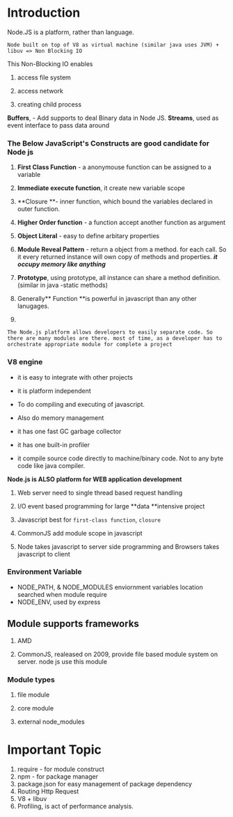 # Introduction

Node.JS is a platform, rather than language.

```
Node built on top of V8 as virtual machine (similar java uses JVM) + libuv => Non Blocking IO 
```

This Non-Blocking IO enables

1. access file system

2. access network

3. creating child process


**Buffers**, - Add supports to deal Binary data in Node JS.
**Streams**, used as event interface to pass data around

### The Below JavaScript's Constructs  are good candidate for Node js

1. **First Class Function** - a anonymouse function can be assigned to a variable

2. **Immediate execute function**, it create new variable scope

3. **Closure **- inner function, which bound the variables declared in outer function.

4. **Higher Order function** - a function accept another function as argument

5. **Object Literal** -  easy to define arbitary properties

6. **Module Reveal Pattern** -  return a object from a method. for each call. So it every returned instance will own copy of methods and properties. _**it  occupy memory like anything**_

7. **Prototype**, using prototype, all instance can share a method definition. \(similar in java -static methods\)

8. Generally** Function **is powerful in javascript than any other lanugages.

9. 

`The Node.js platform allows developers to easily separate code. So there are many modules are there. most of time, as a developer has to orchestrate appropriate module for complete a project`

### V8 engine

* it is easy to integrate with other projects

* it is platform independent

* To do compiling and executing of javascript.

* Also do memory management

* it has one fast GC garbage collector

* it has one built-in profiler

* it compile source code directly to machine\/binary code. Not to any byte code like java compiler.


**Node.js is ALSO platform for WEB application development**

1. Web server need to single thread based request handling
2. I\/O event based programming for large **data **intensive project
3. Javascript best for `first-class function`, `closure`
4. CommonJS add module scope in javascript

5. Node takes javascript to server side programming and  Browsers takes javascript to client


### Environment Variable

* NODE\_PATH, & NODE\_MODULES enviornment variables location searched when module require
* NODE\_ENV, used by express

## Module supports frameworks

1. AMD

2. CommonJS, realeased on 2009, provide file based module system on server. node js use this module


### Module types

1. file module

2. core module
3. external node\_modules

# Important Topic

1. require - for module construct
2. npm -  for package manager
3. package.json for easy management of package dependency
4. Routing Http Request
5. ​V8 + libuv
6. Profiling, is act of performance analysis.

